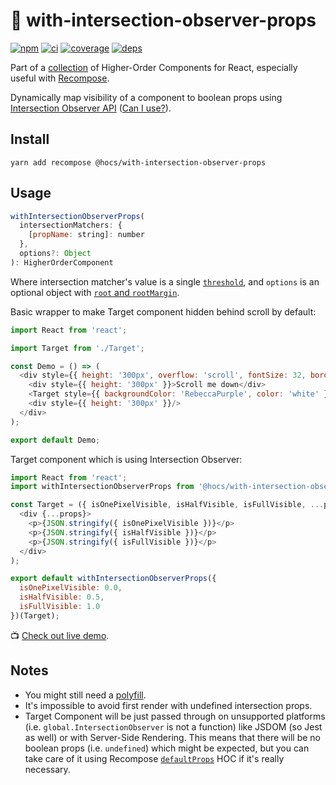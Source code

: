 # :eyes: with-intersection-observer-props

[![npm](https://img.shields.io/npm/v/@hocs/with-intersection-observer-props.svg?style=flat-square)](https://www.npmjs.com/package/@hocs/with-intersection-observer-props) [![ci](https://img.shields.io/travis/deepsweet/hocs/master.svg?style=flat-square)](https://travis-ci.org/deepsweet/hocs) [![coverage](https://img.shields.io/codecov/c/github/deepsweet/hocs/master.svg?style=flat-square)](https://codecov.io/github/deepsweet/hocs) [![deps](https://david-dm.org/deepsweet/hocs.svg?path=packages/with-intersection-observer-props&style=flat-square)](https://david-dm.org/deepsweet/hocs?path=packages/with-intersection-observer-props)

Part of a [collection](https://github.com/deepsweet/hocs) of Higher-Order Components for React, especially useful with [Recompose](https://github.com/acdlite/recompose).

Dynamically map visibility of a component to boolean props using [Intersection Observer API](https://developer.mozilla.org/en-US/docs/Web/API/Intersection_Observer_API) ([Can I use?](https://caniuse.com/#feat=intersectionobserver)).

## Install

```
yarn add recompose @hocs/with-intersection-observer-props
```

## Usage

```js
withIntersectionObserverProps(
  intersectionMatchers: {
    [propName: string]: number
  },
  options?: Object
): HigherOrderComponent
```

Where intersection matcher's value is a single [`threshold`](https://developer.mozilla.org/en-US/docs/Web/API/Intersection_Observer_API#Thresholds), and `options` is an optional object with [`root` and `rootMargin`](https://developer.mozilla.org/en-US/docs/Web/API/Intersection_Observer_API#The_intersection_root_and_root_margin).

Basic wrapper to make Target component hidden behind scroll by default:

```js
import React from 'react';

import Target from './Target';

const Demo = () => (
  <div style={{ height: '300px', overflow: 'scroll', fontSize: 32, border: '1px solid black' }}>
    <div style={{ height: '300px' }}>Scroll me down</div>
    <Target style={{ backgroundColor: 'RebeccaPurple', color: 'white' }}/>
    <div style={{ height: '300px' }}/>
  </div>
);

export default Demo;
```

Target component which is using Intersection Observer:

```js
import React from 'react';
import withIntersectionObserverProps from '@hocs/with-intersection-observer-props';

const Target = ({ isOnePixelVisible, isHalfVisible, isFullVisible, ...props }) => (
  <div {...props}>
    <p>{JSON.stringify({ isOnePixelVisible })}</p>
    <p>{JSON.stringify({ isHalfVisible })}</p>
    <p>{JSON.stringify({ isFullVisible })}</p>
  </div>
);

export default withIntersectionObserverProps({
  isOnePixelVisible: 0.0,
  isHalfVisible: 0.5,
  isFullVisible: 1.0
})(Target);
```

:tv: [Check out live demo](https://www.webpackbin.com/bins/-KrRs9rYfAnD3M56N06H).

## Notes

* You might still need a [polyfill](https://github.com/WICG/IntersectionObserver/tree/gh-pages/polyfill).
* It's impossible to avoid first render with undefined intersection props.
* Target Component will be just passed through on unsupported platforms (i.e. `global.IntersectionObserver` is not a function) like JSDOM (so Jest as well) or with Server-Side Rendering. This means that there will be no boolean props (i.e. `undefined`) which might be expected, but you can take care of it using Recompose [`defaultProps`](https://github.com/acdlite/recompose/blob/master/docs/API.md#defaultprops) HOC if it's really necessary.
